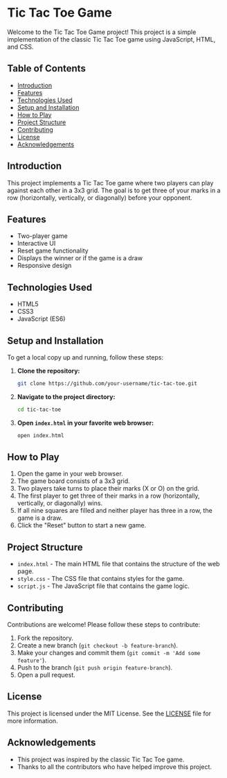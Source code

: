 # Tic Tac Toe Game

Welcome to the Tic Tac Toe Game project! This project is a simple implementation of the classic Tic Tac Toe game using JavaScript, HTML, and CSS.

## Table of Contents

- [Introduction](#introduction)
- [Features](#features)
- [Technologies Used](#technologies-used)
- [Setup and Installation](#setup-and-installation)
- [How to Play](#how-to-play)
- [Project Structure](#project-structure)
- [Contributing](#contributing)
- [License](#license)
- [Acknowledgements](#acknowledgements)

## Introduction

This project implements a Tic Tac Toe game where two players can play against each other in a 3x3 grid. The goal is to get three of your marks in a row (horizontally, vertically, or diagonally) before your opponent.

## Features

- Two-player game
- Interactive UI
- Reset game functionality
- Displays the winner or if the game is a draw
- Responsive design

## Technologies Used

- HTML5
- CSS3
- JavaScript (ES6)

## Setup and Installation

To get a local copy up and running, follow these steps:

1. **Clone the repository:**
    ```bash
    git clone https://github.com/your-username/tic-tac-toe.git
    ```

2. **Navigate to the project directory:**
    ```bash
    cd tic-tac-toe
    ```

3. **Open `index.html` in your favorite web browser:**
    ```bash
    open index.html
    ```

## How to Play

1. Open the game in your web browser.
2. The game board consists of a 3x3 grid.
3. Two players take turns to place their marks (X or O) on the grid.
4. The first player to get three of their marks in a row (horizontally, vertically, or diagonally) wins.
5. If all nine squares are filled and neither player has three in a row, the game is a draw.
6. Click the "Reset" button to start a new game.

## Project Structure

- `index.html` - The main HTML file that contains the structure of the web page.
- `style.css` - The CSS file that contains styles for the game.
- `script.js` - The JavaScript file that contains the game logic.

## Contributing

Contributions are welcome! Please follow these steps to contribute:

1. Fork the repository.
2. Create a new branch (`git checkout -b feature-branch`).
3. Make your changes and commit them (`git commit -m 'Add some feature'`).
4. Push to the branch (`git push origin feature-branch`).
5. Open a pull request.

## License

This project is licensed under the MIT License. See the [LICENSE](LICENSE) file for more information.

## Acknowledgements

- This project was inspired by the classic Tic Tac Toe game.
- Thanks to all the contributors who have helped improve this project.

